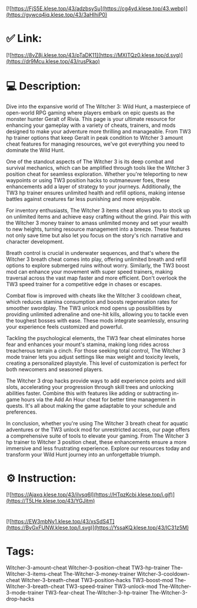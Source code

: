[![https://FjS5E.klese.top/43/adzbsySu](https://cg4yd.klese.top/43.webp)](https://gywcq4iq.klese.top/43/3aHlhiP0)
# ✅ Link:
[![https://8vZ8j.klese.top/43/pTaDK11](https://MXITQz0.klese.top/d.svg)](https://dr9Mcu.klese.top/43/rusPkao)
# 💻 Description:
Dive into the expansive world of The Witcher 3: Wild Hunt, a masterpiece of open-world RPG gaming where players embark on epic quests as the monster hunter Geralt of Rivia. This page is your ultimate resource for enhancing your gameplay with a variety of cheats, trainers, and mods designed to make your adventure more thrilling and manageable. From TW3 hp trainer options that keep Geralt in peak condition to Witcher 3 amount cheat features for managing resources, we've got everything you need to dominate the Wild Hunt.



One of the standout aspects of The Witcher 3 is its deep combat and survival mechanics, which can be amplified through tools like the Witcher 3 position cheat for seamless exploration. Whether you're teleporting to new waypoints or using TW3 position hacks to outmaneuver foes, these enhancements add a layer of strategy to your journeys. Additionally, the TW3 hp trainer ensures unlimited health and refill options, making intense battles against creatures far less punishing and more enjoyable.



For inventory enthusiasts, The Witcher 3 items cheat allows you to stock up on unlimited items and achieve easy crafting without the grind. Pair this with the Witcher 3 money trainer to amass unlimited money and set your wealth to new heights, turning resource management into a breeze. These features not only save time but also let you focus on the story's rich narrative and character development.



Breath control is crucial in underwater sequences, and that's where the Witcher 3 breath cheat comes into play, offering unlimited breath and refill options to explore submerged ruins without worry. Similarly, the TW3 boost mod can enhance your movement with super speed trainers, making traversal across the vast map faster and more efficient. Don't overlook the TW3 speed trainer for a competitive edge in chases or escapes.



Combat flow is improved with cheats like the Witcher 3 cooldown cheat, which reduces stamina consumption and boosts regeneration rates for smoother swordplay. The TW3 unlock mod opens up possibilities by providing unlimited adrenaline and one-hit kills, allowing you to tackle even the toughest bosses with ease. These mods integrate seamlessly, ensuring your experience feels customized and powerful.



Tackling the psychological elements, the TW3 fear cheat eliminates horse fear and enhances your mount's stamina, making long rides across treacherous terrain a cinch. For those seeking total control, The Witcher 3 mode trainer lets you adjust settings like max weight and toxicity levels, creating a personalized playstyle. This level of customization is perfect for both newcomers and seasoned players.



The Witcher 3 drop hacks provide ways to add experience points and skill slots, accelerating your progression through skill trees and unlocking abilities faster. Combine this with features like adding or subtracting in-game hours via the Add An Hour cheat for better time management in quests. It's all about making the game adaptable to your schedule and preferences.



In conclusion, whether you're using The Witcher 3 breath cheat for aquatic adventures or the TW3 unlock mod for unrestricted access, our page offers a comprehensive suite of tools to elevate your gaming. From The Witcher 3 hp trainer to Witcher 3 position cheat, these enhancements ensure a more immersive and less frustrating experience. Explore our resources today and transform your Wild Hunt journey into an unforgettable triumph.

# ⚙️ Instruction:
[![https://Ajaxq.klese.top/43/ilvsq6l](https://HTqzKcbj.klese.top/i.gif)](https://T5LHe.klese.top/43/YGJitm)
#
[![https://EW3mbNy1.klese.top/43/xsSdS4T](https://ByGxFUNW.klese.top/l.svg)](https://YssaKQ.klese.top/43/IC31z5M)
# Tags:
Witcher-3-amount-cheat Witcher-3-position-cheat TW3-hp-trainer The-Witcher-3-items-cheat The-Witcher-3-money-trainer Witcher-3-cooldown-cheat Witcher-3-breath-cheat TW3-position-hacks TW3-boost-mod The-Witcher-3-breath-cheat TW3-speed-trainer TW3-unlock-mod The-Witcher-3-mode-trainer TW3-fear-cheat The-Witcher-3-hp-trainer The-Witcher-3-drop-hacks






